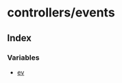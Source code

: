 # controllers/events

## Index

### Variables

- [ev](/reference/controllers/events/variables/ev.md)
